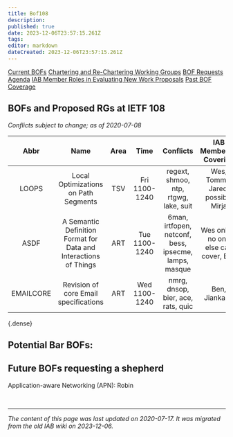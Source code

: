 ```yaml
---
title: Bof108
description: 
published: true
date: 2023-12-06T23:57:15.261Z
tags: 
editor: markdown
dateCreated: 2023-12-06T23:57:15.261Z
---
```


[Current BOFs](https://datatracker.ietf.org/wg/bofs/)
[Chartering and Re-Chartering Working Groups](https://datatracker.ietf.org/group/chartering/)
[BOF Requests](https://datatracker.ietf.org/doc/bof-requests)
[Agenda](https://datatracker.ietf.org/meeting/agenda/)
[IAB Member Roles in Evaluating New Work Proposals](https://www.iab.org/documents/correspondence-reports-documents/2012-2/iab-member-roles-in-evaluating-new-work-proposals/)
[Past BOF Coverage](/group/iab/Bof_Coverage)

## BOFs and Proposed RGs at IETF 108
*Conflicts subject to change; as of 2020-07-08*

|  **Abbr** |                             **Name**                             | **Area** |    **Time**   |                     **Conflicts**                     |       **IAB Member(s) Covering**       | **IAB Shepherd** |
|:---------:|:----------------------------------------------------------------:|:--------:|:-------------:|:-----------------------------------------------------:|:--------------------------------------:|:----------------:|
| LOOPS     | Local Optimizations on Path Segments                             | TSV      | Fri 1100-1240 | regext, shmoo, ntp, rtgwg, lake, suit                 | Wes, Tommy, Jared, possibly Mirja      |                  |
| ASDF      | A Semantic Definition Format for Data and Interactions of Things | ART      | Tue 1100-1240 | 6man, irtfopen, netconf, bess, ipsecme, lamps, masque | Wes only if no one else can cover, Ben |                  |
| EMAILCORE | Revision of core Email specifications                            | ART      | Wed 1100-1240 | nmrg, dnsop, bier, ace, rats, quic                    | Ben, Jiankang                          |                  |
{.dense}

## Potential Bar BOFs:
## Future BOFs requesting a shepherd
Application-aware Networking (APN): Robin



&nbsp;
&nbsp;
&nbsp;

---

*The content of this page was last updated on 2020-07-17. It was migrated from the old IAB wiki on 2023-12-06.*